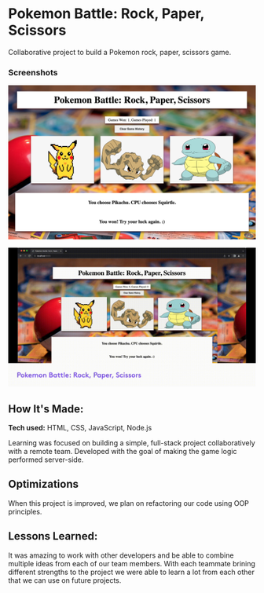 # Pokemon Battle: Rock, Paper, Scissors
Collaborative project to build a Pokemon rock, paper, scissors game.

### Screenshots
![pokemon battle screenshot](images/pokemon-rps-screenshot.png)

![pokemon battle screenshot](images/pokemon-rps.gif)

## How It's Made:

**Tech used:** HTML, CSS, JavaScript, Node.js

Learning was focused on building a simple, full-stack project collaboratively with a remote team. Developed with the goal of making the game logic performed server-side.

## Optimizations
When this project is improved, we plan on refactoring our code using OOP principles.

## Lessons Learned:
It was amazing to work with other developers and be able to combine multiple ideas from each of our team members. With each teammate brining different strengths to the project we were able to learn a lot from each other that we can use on future projects.